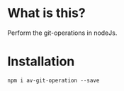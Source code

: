 # What is this?

Perform the git-operations in nodeJs.

# Installation

```
npm i av-git-operation --save
```
